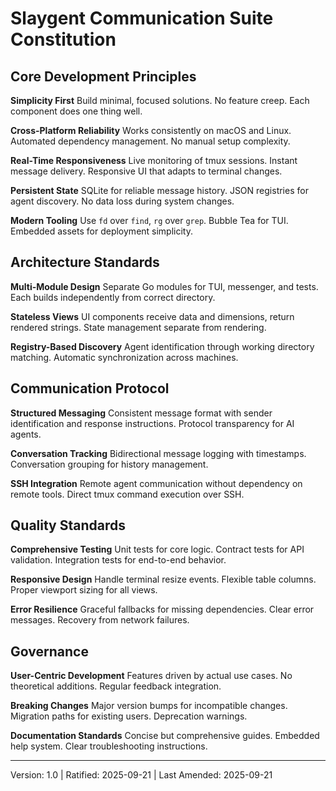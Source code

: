 # Slaygent Communication Suite Constitution

## Core Development Principles

**Simplicity First**
Build minimal, focused solutions. No feature creep. Each component does one thing well.

**Cross-Platform Reliability**
Works consistently on macOS and Linux. Automated dependency management. No manual setup complexity.

**Real-Time Responsiveness**
Live monitoring of tmux sessions. Instant message delivery. Responsive UI that adapts to terminal changes.

**Persistent State**
SQLite for reliable message history. JSON registries for agent discovery. No data loss during system changes.

**Modern Tooling**
Use `fd` over `find`, `rg` over `grep`. Bubble Tea for TUI. Embedded assets for deployment simplicity.

## Architecture Standards

**Multi-Module Design**
Separate Go modules for TUI, messenger, and tests. Each builds independently from correct directory.

**Stateless Views**
UI components receive data and dimensions, return rendered strings. State management separate from rendering.

**Registry-Based Discovery**
Agent identification through working directory matching. Automatic synchronization across machines.

## Communication Protocol

**Structured Messaging**
Consistent message format with sender identification and response instructions. Protocol transparency for AI agents.

**Conversation Tracking**
Bidirectional message logging with timestamps. Conversation grouping for history management.

**SSH Integration**
Remote agent communication without dependency on remote tools. Direct tmux command execution over SSH.

## Quality Standards

**Comprehensive Testing**
Unit tests for core logic. Contract tests for API validation. Integration tests for end-to-end behavior.

**Responsive Design**
Handle terminal resize events. Flexible table columns. Proper viewport sizing for all views.

**Error Resilience**
Graceful fallbacks for missing dependencies. Clear error messages. Recovery from network failures.

## Governance

**User-Centric Development**
Features driven by actual use cases. No theoretical additions. Regular feedback integration.

**Breaking Changes**
Major version bumps for incompatible changes. Migration paths for existing users. Deprecation warnings.

**Documentation Standards**
Concise but comprehensive guides. Embedded help system. Clear troubleshooting instructions.

---
Version: 1.0 | Ratified: 2025-09-21 | Last Amended: 2025-09-21